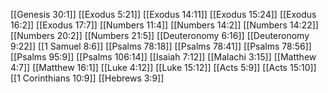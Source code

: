 [[Genesis 30:1]]
[[Exodus 5:21]]
[[Exodus 14:11]]
[[Exodus 15:24]]
[[Exodus 16:2]]
[[Exodus 17:7]]
[[Numbers 11:4]]
[[Numbers 14:2]]
[[Numbers 14:22]]
[[Numbers 20:2]]
[[Numbers 21:5]]
[[Deuteronomy 6:16]]
[[Deuteronomy 9:22]]
[[1 Samuel 8:6]]
[[Psalms 78:18]]
[[Psalms 78:41]]
[[Psalms 78:56]]
[[Psalms 95:9]]
[[Psalms 106:14]]
[[Isaiah 7:12]]
[[Malachi 3:15]]
[[Matthew 4:7]]
[[Matthew 16:1]]
[[Luke 4:12]]
[[Luke 15:12]]
[[Acts 5:9]]
[[Acts 15:10]]
[[1 Corinthians 10:9]]
[[Hebrews 3:9]]
